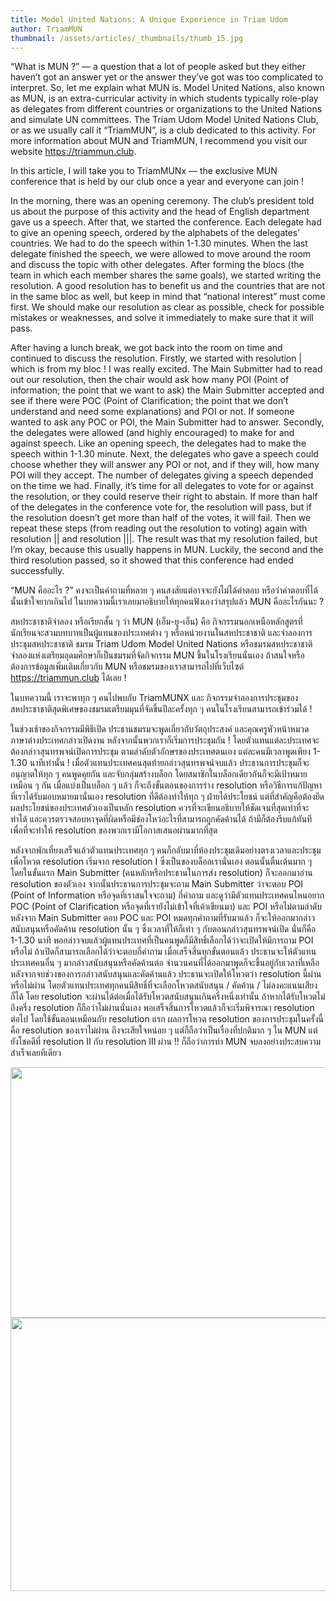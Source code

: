 ```yaml
---
title: Model United Nations: A Unique Experience in Triam Udom
author: TriamMUN
thumbnail: /assets/articles/_thumbnails/thumb_15.jpg
---
```


“What is MUN ?” — a question that a lot of people asked but they either
haven’t got an answer yet or the answer they’ve got was too complicated
to interpret. So, let me explain what MUN is. Model United Nations, also
known as MUN, is an extra-curricular activity in which students
typically role-play as delegates from different countries or
organizations to the United Nations and simulate UN committees. The
Triam Udom Model United Nations Club, or as we usually call it
“TriamMUN”, is a club dedicated to this activity. For more information
about MUN and TriamMUN, I recommend you visit our website
https://triammun.club.

In this article, I will take you to TriamMUNx — the exclusive MUN
conference that is held by our club once a year and everyone can join !

In the morning, there was an opening ceremony. The club’s president told
us about the purpose of this activity and the head of English department
gave us a speech. After that, we started the conference. Each delegate
had to give an opening speech, ordered by the alphabets of the
delegates’ countries. We had to do the speech within 1-1.30 minutes.
When the last delegate finished the speech, we were allowed to move
around the room and discuss the topic with other delegates. After
forming the blocs (the team in which each member shares the same goals),
we started writing the resolution. A good resolution has to benefit us
and the countries that are not in the same bloc as well, but keep in
mind that “national interest” must come first. We should make our
resolution as clear as possible, check for possible mistakes or
weaknesses, and solve it immediately to make sure that it will pass.

After having a lunch break, we got back into the room on time and
continued to discuss the resolution. Firstly, we started with resolution
| which is from my bloc ! I was really excited. The Main Submitter had
to read out our resolution, then the chair would ask how many POI (Point
of information; the point that we want to ask) the Main Submitter
accepted and see if there were POC (Point of Clarification; the point
that we don’t understand and need some explanations) and POI or not. If
someone wanted to ask any POC or POI, the Main Submitter had to answer.
Secondly, the delegates were allowed (and highly encouraged) to make for
and against speech. Like an opening speech, the delegates had to make
the speech within 1-1.30 minute. Next, the delegates who gave a speech
could choose whether they will answer any POI or not, and if they will,
how many POI will they accept. The number of delegates giving a speech
depended on the time we had. Finally, it’s time for all delegates to
vote for or against the resolution, or they could reserve their right to
abstain. If more than half of the delegates in the conference vote for,
the resolution will pass, but if the resolution doesn’t get more than
half of the votes, it will fail. Then we repeat these steps (from
reading out the resolution to voting) again with resolution || and
resolution |||. The result was that my resolution failed, but I’m okay,
because this usually happens in MUN. Luckily, the second and the third
resolution passed, so it showed that this conference had ended
successfully.

“MUN คืออะไร ?” คงจะเป็นคำถามที่หลาย ๆ คนสงสัยแต่อาจจะยังไม่ได้คำตอบ
หรือว่าคำตอบที่ได้นั้นเข้าใจยากเกินไป
ในบทความนี้เราเลยมาอธิบายให้ทุกคนฟังเองว่าสรุปแล้ว MUN คืออะไรกันนะ ?

สหประชาชาติจำลอง หรือเรียกสั้น ๆ ว่า MUN (เอ็ม-ยู-เอ็น) คือ
กิจกรรมนอกเหนือหลักสูตรที่นักเรียนจะสวมบทบาทเป็นผู้แทนของประเทศต่าง ๆ
หรือหน่วยงานในสหประชาชาติ และจำลองการประชุมสหประชาชาติ ชมรม Triam
Udom Model United Nations
หรือชมรมสหประชาชาติจำลองแห่งเตรียมอุดมศึกษาก็เป็นชมรมที่จัดกิจกรรม MUN
ขึ้นในโรงเรียนนั่นเอง ถ้าสนใจหรือต้องการข้อมูลเพิ่มเติมเกี่ยวกับ MUN
หรือชมรมของเราสามารถไปที่เว็บไซต์ https://triammun.club ได้เลย !

ในบทความนี้ เราจะพาทุก ๆ คนไปพบกับ TriamMUNX และ
กิจกรรมจำลองการประชุมของสหประชาชาติสุดพิเศษของชมรมเตรียมมุนที่จัดขึ้นปีละครั้งทุก
ๆ คนในโรงเรียนสามารถเข้าร่วมได้ !

ในช่วงเช้าของกิจกรรมมีพิธีเปิด ประธานชมรมจะพูดเกี่ยวกับวัตถุประสงค์
และคุณครูหัวหน้าหมวดภาษาต่างประเทศกล่าวเปิดงาน
หลังจากนั้นพวกเราก็เริ่มการประชุมกัน !
โดยตัวแทนแต่ละประเทศจะต้องกล่าวสุนทรพจน์เปิดการประชุม
ตามลำดับตัวอักษรของประเทศตนเอง แต่ละคนมีเวลาพูดเพียง 1-1.30 นาทีเท่านั้น
! เมื่อตัวแทนประเทศคนสุดท้ายกล่าวสุนทรพจน์จบแล้ว
ประธานการประชุมก็จะอนุญาตให้ทุก ๆ คนพูดคุยกัน และจับกลุ่มสร้างบล็อก
โดยสมาชิกในบล็อกเดียวกันก็จะมีเป้าหมายเหมือน ๆ กัน เมื่อแบ่งเป็นบล็อก ๆ
แล้ว ก็จะถึงขั้นตอนของการร่าง resolution
หรือวิธีการแก้ปัญหาที่เราได้รับมอบหมายมานั่นเอง resolution
ที่ดีต้องทำให้ทุก ๆ ฝ่ายได้ประโยชน์
แต่ที่สำคัญคือต้องยึดผลประโยชน์ของประเทศตัวเองเป็นหลัก resolution
ควรที่จะเขียนอธิบายให้ชัดเจนที่สุดเท่าที่จะทำได้
และควรตรวจสอบหาจุดที่ผิดหรือมีช่องโหว่อะไรที่สามารถถูกคัดค้านได้
ถ้ามีก็ต้องรีบแก้ทันที เพื่อที่จะทำให้ resolution
ของพวกเรามีโอกาสเสนอผ่านมากที่สุด

หลังจากพักเที่ยงเสร็จแล้วตัวแทนประเทศทุก ๆ
คนก็กลับมาที่ห้องประชุมเดิมอย่างตรงเวลาและประชุมเพื่อโหวต resolution
เริ่มจาก resolution I ซึ่งเป็นของบล็อกเรานั่นเอง ตอนนั้นตื่นเต้นมาก ๆ
โดยในขั้นแรก Main Submitter (คนหลักหรือประธานในการส่ง resolution)
ก็จะออกมาอ่าน resolution ของตัวเอง จากนั้นประธานการประชุมจะถาม Main
Submitter ว่าจะตอบ POI (Point of Information หรือจุดที่เราสนใจจะถาม)
กี่คำถาม และดูว่ามีตัวแทนประเทศคนไหนอยาก POC (Point of Clarification
หรือจุดที่เรายังไม่เข้าใจที่เค้าเขียนมา) และ POI หรือไม่ตามลำดับ หลังจาก
Main Submitter ตอบ POC และ POI หมดทุกคำถามที่รับมาแล้ว
ก็จะให้ออกมากล่าวสนับสนุนหรือคัดค้าน resolution นั้น ๆ
ซึ่งเวลาที่ให้ก็เท่า ๆ กับตอนกล่าวสุนทรพจน์เปิด นั่นก็คือ 1-1.30 นาที
พอกล่าวจบแล้วผู้แทนประเทศที่เป็นคนพูดก็มีสิทธิ์เลือกได้ว่าจะเปิดให้มีการถาม
POI หรือไม่ ถ้าเปิดก็สามารถเลือกได้ว่าจะตอบกี่คำถาม
เมื่อเสร็จสิ้นทุกขั้นตอนแล้ว ประธานจะให้ตัวแทนประเทศคนอื่น ๆ
มากล่าวสนับสนุนหรือคัดค้านต่อ
จำนวนคนที่ได้ออกมาพูดก็จะขึ้นอยู่กับเวลาที่เหลือ
หลังจากจบช่วงของการกล่าวสนับสนุนและคัดค้านแล้ว ประธานจะเปิดให้โหวตว่า
resolution นี้ผ่านหรือไม่ผ่าน
โดยตัวแทนประเทศทุกคนมีสิทธิ์ที่จะเลือกโหวตสนับสนุน / คัดค้าน /
ไม่ลงคะแนนเสียงก็ได้ โดย resolution
จะผ่านได้ต่อเมื่อได้รับโหวตสนับสนุนเกินครึ่งหนึ่งเท่านั้น
ถ้าหากได้รับโหวตไม่ถึงครึ่ง resolution ก็ถือว่าไม่ผ่านนั่นเอง
พอเสร็จสิ้นการโหวตแล้วก็จะเริ่มพิจารณา resolution ต่อไป
โดยใช้ขั้นตอนเหมือนกับ resolution แรก ผลการโหวต resolution
ของการประชุมในครั้งนี้คือ resolution ของเราไม่ผ่าน ถึงจะเสียใจหน่อย ๆ
แต่ก็ถือว่าเป็นเรื่องที่ปกติมาก ๆ ใน MUN แต่ยังโชคดีที่ resolution II
กับ resolution III ผ่าน !! ก็ถือว่าการทำ MUN
จบลงอย่างประสบความสำเร็จเลยทีเดียว

<img src="/assets/articles/TriamMUNUnique_assets/media/image2.png" style="width:5.56765in;height:4.17749in" /><img src="/assets/articles/TriamMUNUnique_assets/media/image1.png" style="width:6.06944in;height:4.54792in" />
